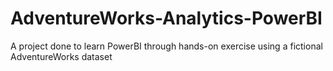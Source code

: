 # AdventureWorks-Analytics-PowerBI
A project done to learn PowerBI through hands-on exercise using a fictional AdventureWorks dataset
